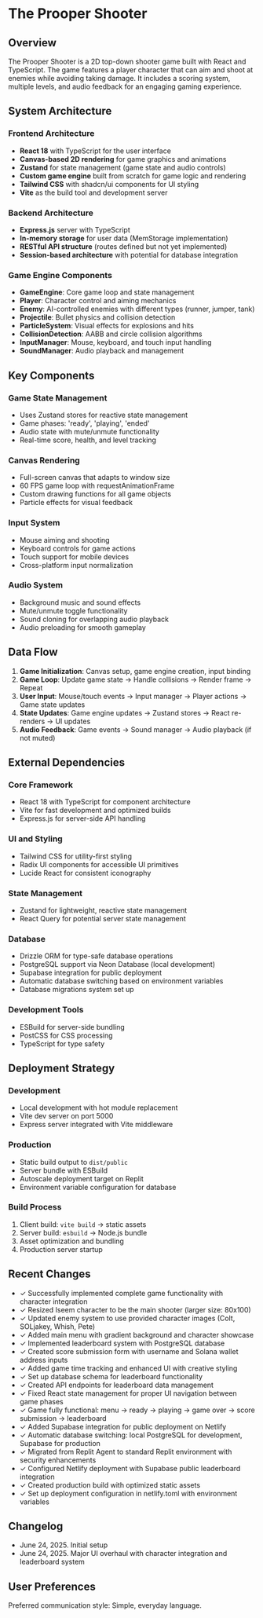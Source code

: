 # The Prooper Shooter

## Overview

The Prooper Shooter is a 2D top-down shooter game built with React and TypeScript. The game features a player character that can aim and shoot at enemies while avoiding taking damage. It includes a scoring system, multiple levels, and audio feedback for an engaging gaming experience.

## System Architecture

### Frontend Architecture
- **React 18** with TypeScript for the user interface
- **Canvas-based 2D rendering** for game graphics and animations
- **Zustand** for state management (game state and audio controls)
- **Custom game engine** built from scratch for game logic and rendering
- **Tailwind CSS** with shadcn/ui components for UI styling
- **Vite** as the build tool and development server

### Backend Architecture
- **Express.js** server with TypeScript
- **In-memory storage** for user data (MemStorage implementation)
- **RESTful API structure** (routes defined but not yet implemented)
- **Session-based architecture** with potential for database integration

### Game Engine Components
- **GameEngine**: Core game loop and state management
- **Player**: Character control and aiming mechanics
- **Enemy**: AI-controlled enemies with different types (runner, jumper, tank)
- **Projectile**: Bullet physics and collision detection
- **ParticleSystem**: Visual effects for explosions and hits
- **CollisionDetection**: AABB and circle collision algorithms
- **InputManager**: Mouse, keyboard, and touch input handling
- **SoundManager**: Audio playback and management

## Key Components

### Game State Management
- Uses Zustand stores for reactive state management
- Game phases: 'ready', 'playing', 'ended'
- Audio state with mute/unmute functionality
- Real-time score, health, and level tracking

### Canvas Rendering
- Full-screen canvas that adapts to window size
- 60 FPS game loop with requestAnimationFrame
- Custom drawing functions for all game objects
- Particle effects for visual feedback

### Input System
- Mouse aiming and shooting
- Keyboard controls for game actions
- Touch support for mobile devices
- Cross-platform input normalization

### Audio System
- Background music and sound effects
- Mute/unmute toggle functionality
- Sound cloning for overlapping audio playback
- Audio preloading for smooth gameplay

## Data Flow

1. **Game Initialization**: Canvas setup, game engine creation, input binding
2. **Game Loop**: Update game state → Handle collisions → Render frame → Repeat
3. **User Input**: Mouse/touch events → Input manager → Player actions → Game state updates
4. **State Updates**: Game engine updates → Zustand stores → React re-renders → UI updates
5. **Audio Feedback**: Game events → Sound manager → Audio playback (if not muted)

## External Dependencies

### Core Framework
- React 18 with TypeScript for component architecture
- Vite for fast development and optimized builds
- Express.js for server-side API handling

### UI and Styling
- Tailwind CSS for utility-first styling
- Radix UI components for accessible UI primitives
- Lucide React for consistent iconography

### State Management
- Zustand for lightweight, reactive state management
- React Query for potential server state management

### Database
- Drizzle ORM for type-safe database operations
- PostgreSQL support via Neon Database (local development)
- Supabase integration for public deployment
- Automatic database switching based on environment variables
- Database migrations system set up

### Development Tools
- ESBuild for server-side bundling
- PostCSS for CSS processing
- TypeScript for type safety

## Deployment Strategy

### Development
- Local development with hot module replacement
- Vite dev server on port 5000
- Express server integrated with Vite middleware

### Production
- Static build output to `dist/public`
- Server bundle with ESBuild
- Autoscale deployment target on Replit
- Environment variable configuration for database

### Build Process
1. Client build: `vite build` → static assets
2. Server build: `esbuild` → Node.js bundle
3. Asset optimization and bundling
4. Production server startup

## Recent Changes
- ✓ Successfully implemented complete game functionality with character integration
- ✓ Resized Iseem character to be the main shooter (larger size: 80x100)
- ✓ Updated enemy system to use provided character images (Colt, SOLjakey, Whish, Pete)
- ✓ Added main menu with gradient background and character showcase
- ✓ Implemented leaderboard system with PostgreSQL database
- ✓ Created score submission form with username and Solana wallet address inputs
- ✓ Added game time tracking and enhanced UI with creative styling
- ✓ Set up database schema for leaderboard functionality
- ✓ Created API endpoints for leaderboard data management
- ✓ Fixed React state management for proper UI navigation between game phases
- ✓ Game fully functional: menu → ready → playing → game over → score submission → leaderboard
- ✓ Added Supabase integration for public deployment on Netlify
- ✓ Automatic database switching: local PostgreSQL for development, Supabase for production
- ✓ Migrated from Replit Agent to standard Replit environment with security enhancements
- ✓ Configured Netlify deployment with Supabase public leaderboard integration
- ✓ Created production build with optimized static assets
- ✓ Set up deployment configuration in netlify.toml with environment variables

## Changelog
- June 24, 2025. Initial setup
- June 24, 2025. Major UI overhaul with character integration and leaderboard system

## User Preferences

Preferred communication style: Simple, everyday language.